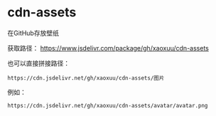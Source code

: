 # cdn-assets

在GitHub存放壁纸

获取路径： https://www.jsdelivr.com/package/gh/xaoxuu/cdn-assets

也可以直接拼接路径：

```
https://cdn.jsdelivr.net/gh/xaoxuu/cdn-assets/图片
```

例如：

```
https://cdn.jsdelivr.net/gh/xaoxuu/cdn-assets/avatar/avatar.png
```

